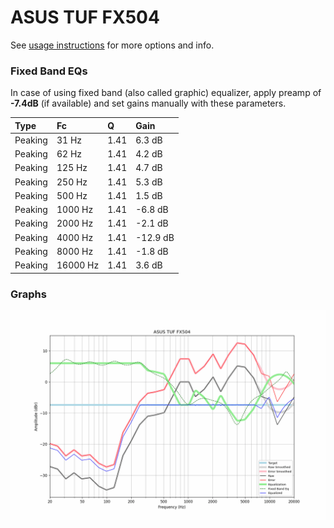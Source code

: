 # ASUS TUF FX504
See [usage instructions](https://github.com/jaakkopasanen/AutoEq#usage) for more options and info.

### Fixed Band EQs
In case of using fixed band (also called graphic) equalizer, apply preamp of **-7.4dB**
(if available) and set gains manually with these parameters.

| Type    | Fc       |    Q | Gain     |
|:--------|:---------|:-----|:---------|
| Peaking | 31 Hz    | 1.41 | 6.3 dB   |
| Peaking | 62 Hz    | 1.41 | 4.2 dB   |
| Peaking | 125 Hz   | 1.41 | 4.7 dB   |
| Peaking | 250 Hz   | 1.41 | 5.3 dB   |
| Peaking | 500 Hz   | 1.41 | 1.5 dB   |
| Peaking | 1000 Hz  | 1.41 | -6.8 dB  |
| Peaking | 2000 Hz  | 1.41 | -2.1 dB  |
| Peaking | 4000 Hz  | 1.41 | -12.9 dB |
| Peaking | 8000 Hz  | 1.41 | -1.8 dB  |
| Peaking | 16000 Hz | 1.41 | 3.6 dB   |

### Graphs
![](./ASUS%20TUF%20FX504.png)